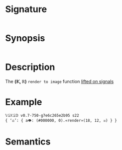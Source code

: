# Signature
```vikid-signature
```

# Synopsis
```vikid-synopsis
```

# Description
The __(𝕂, ℝ)__ `render to image` function [lifted on signals](/refman/concepts/pure_functions)

# Example
```vikid-script
𝕍i𝕂i𝔻 v0.7-750-g7e6c265e2b95 s22
{ ‘⌂’: { a👁: (#000000, 0).«render»(18, 12, ☒) } }
```




# Semantics
